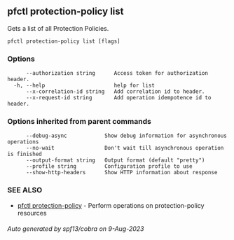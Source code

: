 ## pfctl protection-policy list

Gets a list of all Protection Policies.

```
pfctl protection-policy list [flags]
```

### Options

```
      --authorization string      Access token for authorization header.
  -h, --help                      help for list
      --x-correlation-id string   Add correlation id to header.
      --x-request-id string       Add operation idempotence id to header.
```

### Options inherited from parent commands

```
      --debug-async            Show debug information for asynchronous operations
      --no-wait                Don't wait till asynchronous operation is finished
      --output-format string   Output format (default "pretty")
      --profile string         Configuration profile to use
      --show-http-headers      Show HTTP information about response
```

### SEE ALSO

* [pfctl protection-policy](pfctl_protection-policy.md)	 - Perform operations on protection-policy resources

###### Auto generated by spf13/cobra on 9-Aug-2023
